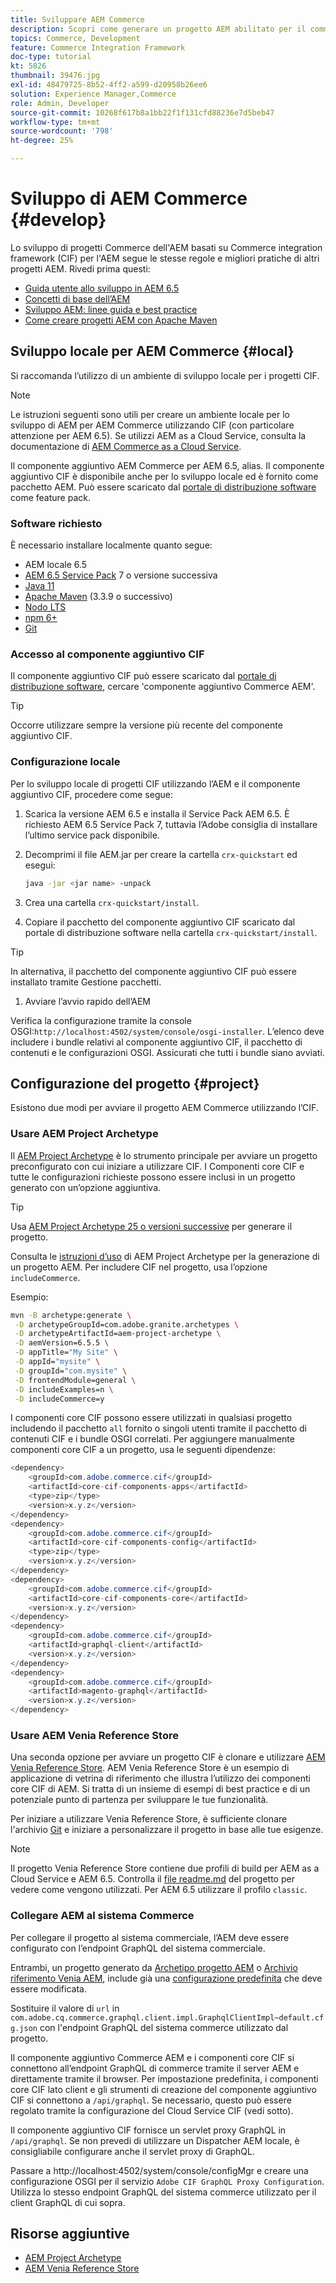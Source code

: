 ```yaml
---
title: Sviluppare AEM Commerce
description: Scopri come generare un progetto AEM abilitato per il commercio utilizzando l’archetipo di progetto AEM. Scopri come generare e distribuire il progetto in un ambiente di sviluppo locale.
topics: Commerce, Development
feature: Commerce Integration Framework
doc-type: tutorial
kt: 5826
thumbnail: 39476.jpg
exl-id: 48479725-8b52-4ff2-a599-d20958b26ee6
solution: Experience Manager,Commerce
role: Admin, Developer
source-git-commit: 10268f617b8a1bb22f1f131cfd88236e7d5beb47
workflow-type: tm+mt
source-wordcount: '798'
ht-degree: 25%

---
```


# Sviluppo di AEM Commerce {#develop}

Lo sviluppo di progetti Commerce dell&#39;AEM basati su Commerce integration framework (CIF) per l&#39;AEM segue le stesse regole e migliori pratiche di altri progetti AEM. Rivedi prima questi:

- [Guida utente allo sviluppo in AEM 6.5](/help/sites-developing/getting-started.md)
- [Concetti di base dell’AEM](/help/sites-developing/the-basics.md)
- [Sviluppo AEM: linee guida e best practice](/help/sites-developing/dev-guidelines-bestpractices.md)
- [Come creare progetti AEM con Apache Maven](/help/sites-developing/ht-projects-maven.md)

## Sviluppo locale per AEM Commerce {#local}

Si raccomanda l’utilizzo di un ambiente di sviluppo locale per i progetti CIF.

>[!NOTE]
>
>Le istruzioni seguenti sono utili per creare un ambiente locale per lo sviluppo di AEM per AEM Commerce utilizzando CIF (con particolare attenzione per AEM 6.5). Se utilizzi AEM as a Cloud Service, consulta la documentazione di [AEM Commerce as a Cloud Service](https://experienceleague.adobe.com/docs/experience-manager-cloud-service/content-and-commerce/home.html?lang=it).

Il componente aggiuntivo AEM Commerce per AEM 6.5, alias. Il componente aggiuntivo CIF è disponibile anche per lo sviluppo locale ed è fornito come pacchetto AEM. Può essere scaricato dal [portale di distribuzione software](https://experience.adobe.com/#/downloads/content/software-distribution/it/aem.html) come feature pack.

### Software richiesto

È necessario installare localmente quanto segue:

- AEM locale 6.5
- [AEM 6.5 Service Pack](https://experience.adobe.com/#/downloads/content/software-distribution/it/aem.html) 7 o versione successiva
- [Java 11](https://downloads.experiencecloud.adobe.com/content/software-distribution/en/general.html)
- [Apache Maven](https://maven.apache.org/) (3.3.9 o successivo)
- [Nodo LTS](https://nodejs.org/it/)
- [npm 6+](https://www.npmjs.com/)
- [Git](https://git-scm.com/)

### Accesso al componente aggiuntivo CIF

Il componente aggiuntivo CIF può essere scaricato dal [portale di distribuzione software](https://experience.adobe.com/#/downloads/content/software-distribution/it/aem.html), cercare &#39;componente aggiuntivo Commerce AEM&#39;.

>[!TIP]
>
>Occorre utilizzare sempre la versione più recente del componente aggiuntivo CIF.

### Configurazione locale

Per lo sviluppo locale di progetti CIF utilizzando l’AEM e il componente aggiuntivo CIF, procedere come segue:

1. Scarica la versione AEM 6.5 e installa il Service Pack AEM 6.5. È richiesto AEM 6.5 Service Pack 7, tuttavia l’Adobe consiglia di installare l’ultimo service pack disponibile.

1. Decomprimi il file AEM.jar per creare la cartella `crx-quickstart` ed esegui:

   ```bash
   java -jar <jar name> -unpack
   ```

1. Crea una cartella `crx-quickstart/install`.

1. Copiare il pacchetto del componente aggiuntivo CIF scaricato dal portale di distribuzione software nella cartella `crx-quickstart/install`.

>[!TIP]
>
>In alternativa, il pacchetto del componente aggiuntivo CIF può essere installato tramite Gestione pacchetti.

1. Avviare l’avvio rapido dell’AEM

Verifica la configurazione tramite la console OSGI:`http://localhost:4502/system/console/osgi-installer`. L’elenco deve includere i bundle relativi al componente aggiuntivo CIF, il pacchetto di contenuti e le configurazioni OSGI. Assicurati che tutti i bundle siano avviati.

## Configurazione del progetto {#project}

Esistono due modi per avviare il progetto AEM Commerce utilizzando l’CIF.

### Usare AEM Project Archetype

Il [AEM Project Archetype](https://github.com/adobe/aem-project-archetype) è lo strumento principale per avviare un progetto preconfigurato con cui iniziare a utilizzare CIF. I Componenti core CIF e tutte le configurazioni richieste possono essere inclusi in un progetto generato con un’opzione aggiuntiva.

>[!TIP]
>
>Usa [AEM Project Archetype 25 o versioni successive](https://github.com/adobe/aem-project-archetype/releases) per generare il progetto.

Consulta le [istruzioni d’uso](https://github.com/adobe/aem-project-archetype#usage) di AEM Project Archetype per la generazione di un progetto AEM. Per includere CIF nel progetto, usa l’opzione `includeCommerce`.

Esempio:

```bash
mvn -B archetype:generate \
 -D archetypeGroupId=com.adobe.granite.archetypes \
 -D archetypeArtifactId=aem-project-archetype \
 -D aemVersion=6.5.5 \
 -D appTitle="My Site" \
 -D appId="mysite" \
 -D groupId="com.mysite" \
 -D frontendModule=general \
 -D includeExamples=n \
 -D includeCommerce=y
```

I componenti core CIF possono essere utilizzati in qualsiasi progetto includendo il pacchetto `all` fornito o singoli utenti tramite il pacchetto di contenuti CIF e i bundle OSGI correlati. Per aggiungere manualmente componenti core CIF a un progetto, usa le seguenti dipendenze:

```java
<dependency>
    <groupId>com.adobe.commerce.cif</groupId>
    <artifactId>core-cif-components-apps</artifactId>
    <type>zip</type>
    <version>x.y.z</version>
</dependency>
<dependency>
    <groupId>com.adobe.commerce.cif</groupId>
    <artifactId>core-cif-components-config</artifactId>
    <type>zip</type>
    <version>x.y.z</version>
</dependency>
<dependency>
    <groupId>com.adobe.commerce.cif</groupId>
    <artifactId>core-cif-components-core</artifactId>
    <version>x.y.z</version>
</dependency>
<dependency>
    <groupId>com.adobe.commerce.cif</groupId>
    <artifactId>graphql-client</artifactId>
    <version>x.y.z</version>
</dependency>
<dependency>
    <groupId>com.adobe.commerce.cif</groupId>
    <artifactId>magento-graphql</artifactId>
    <version>x.y.z</version>
</dependency>
```

### Usare AEM Venia Reference Store

Una seconda opzione per avviare un progetto CIF è clonare e utilizzare [AEM Venia Reference Store](https://github.com/adobe/aem-cif-guides-venia). AEM Venia Reference Store è un esempio di applicazione di vetrina di riferimento che illustra l’utilizzo dei componenti core CIF di AEM. Si tratta di un insieme di esempi di best practice e di un potenziale punto di partenza per sviluppare le tue funzionalità.

Per iniziare a utilizzare Venia Reference Store, è sufficiente clonare l&#39;archivio [Git](https://github.com/adobe/aem-cif-guides-venia) e iniziare a personalizzare il progetto in base alle tue esigenze.

>[!NOTE]
>
>Il progetto Venia Reference Store contiene due profili di build per AEM as a Cloud Service e AEM 6.5. Controlla il [file readme.md](https://github.com/adobe/aem-cif-guides-venia/blob/main/README.md) del progetto per vedere come vengono utilizzati. Per AEM 6.5 utilizzare il profilo `classic`.

### Collegare AEM al sistema Commerce

Per collegare il progetto al sistema commerciale, l’AEM deve essere configurato con l’endpoint GraphQL del sistema commerciale.

Entrambi, un progetto generato da [Archetipo progetto AEM](https://github.com/adobe/aem-project-archetype) o [Archivio riferimento Venia AEM](https://github.com/adobe/aem-cif-guides-venia), include già una [configurazione predefinita](https://github.com/adobe/aem-cif-guides-venia/blob/main/ui.config/src/main/content/jcr_root/apps/venia/osgiconfig/config/com.adobe.cq.commerce.graphql.client.impl.GraphqlClientImpl~default.cfg.json) che deve essere modificata.

Sostituire il valore di `url` in `com.adobe.cq.commerce.graphql.client.impl.GraphqlClientImpl~default.cfg.json` con l&#39;endpoint GraphQL del sistema commerce utilizzato dal progetto.

Il componente aggiuntivo Commerce AEM e i componenti core CIF si connettono all’endpoint GraphQL di commerce tramite il server AEM e direttamente tramite il browser. Per impostazione predefinita, i componenti core CIF lato client e gli strumenti di creazione del componente aggiuntivo CIF si connettono a `/api/graphql`. Se necessario, questo può essere regolato tramite la configurazione del Cloud Service CIF (vedi sotto).

Il componente aggiuntivo CIF fornisce un servlet proxy GraphQL in `/api/graphql`. Se non prevedi di utilizzare un Dispatcher AEM locale, è consigliabile configurare anche il servlet proxy di GraphQL.

Passare a http://localhost:4502/system/console/configMgr e creare una configurazione OSGI per il servizio `Adobe CIF GraphQL Proxy Configuration`. Utilizza lo stesso endpoint GraphQL del sistema commerce utilizzato per il client GraphQL di cui sopra.

## Risorse aggiuntive

- [AEM Project Archetype](https://github.com/adobe/aem-project-archetype)
- [AEM Venia Reference Store](https://github.com/adobe/aem-cif-guides-venia)
